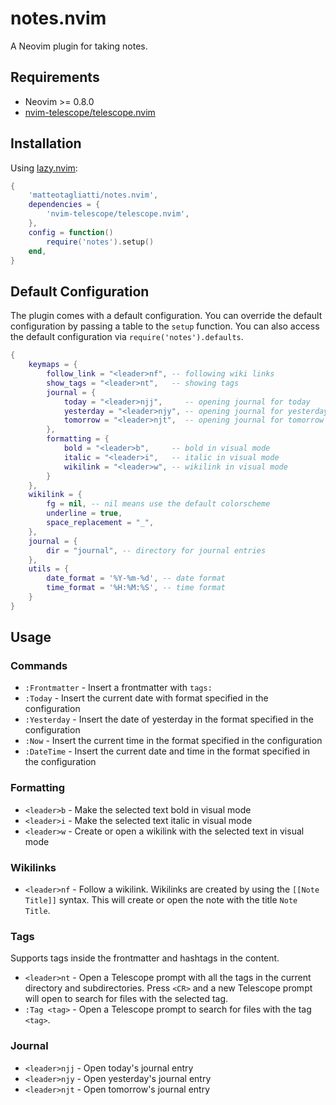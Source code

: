 # notes.nvim

A Neovim plugin for taking notes.

## Requirements

- Neovim >= 0.8.0
- [nvim-telescope/telescope.nvim](https://github.com/nvim-telescope/telescope.nvim)

## Installation

Using [lazy.nvim](https://github.com/folke/lazy.nvim):

```lua
{
    'matteotagliatti/notes.nvim',
    dependencies = {
        'nvim-telescope/telescope.nvim',
    },
    config = function()
        require('notes').setup()
    end,
}
```

## Default Configuration

The plugin comes with a default configuration. You can override the default configuration by passing a table to the `setup` function. You can also access the default configuration via `require('notes').defaults`.

```lua
{
    keymaps = {
        follow_link = "<leader>nf", -- following wiki links
        show_tags = "<leader>nt",   -- showing tags
        journal = {
            today = "<leader>njj",     -- opening journal for today
            yesterday = "<leader>njy", -- opening journal for yesterday
            tomorrow = "<leader>njt",  -- opening journal for tomorrow
        },
        formatting = {
            bold = "<leader>b",     -- bold in visual mode
            italic = "<leader>i",   -- italic in visual mode
            wikilink = "<leader>w", -- wikilink in visual mode
        }
    },
    wikilink = {
        fg = nil, -- nil means use the default colorscheme
        underline = true,
        space_replacement = "_",
    },
    journal = {
        dir = "journal", -- directory for journal entries
    },
    utils = {
        date_format = '%Y-%m-%d', -- date format
        time_format = '%H:%M:%S', -- time format
    }
}
```

## Usage

### Commands

- `:Frontmatter` - Insert a frontmatter with `tags:`
- `:Today` - Insert the current date with format specified in the configuration
- `:Yesterday` - Insert the date of yesterday in the format specified in the configuration
- `:Now` - Insert the current time in the format specified in the configuration
- `:DateTime` - Insert the current date and time in the format specified in the configuration

### Formatting

- `<leader>b` - Make the selected text bold in visual mode
- `<leader>i` - Make the selected text italic in visual mode
- `<leader>w` - Create or open a wikilink with the selected text in visual mode

### Wikilinks

- `<leader>nf` - Follow a wikilink. Wikilinks are created by using the `[[Note Title]]` syntax. This will create or open the note with the title `Note Title`.

### Tags

Supports tags inside the frontmatter and hashtags in the content.

- `<leader>nt` - Open a Telescope prompt with all the tags in the current directory and subdirectories. Press `<CR>` and a new Telescope prompt will open to search for files with the selected tag.
- `:Tag <tag>` - Open a Telescope prompt to search for files with the tag `<tag>`.

### Journal

- `<leader>njj` - Open today's journal entry
- `<leader>njy` - Open yesterday's journal entry
- `<leader>njt` - Open tomorrow's journal entry
